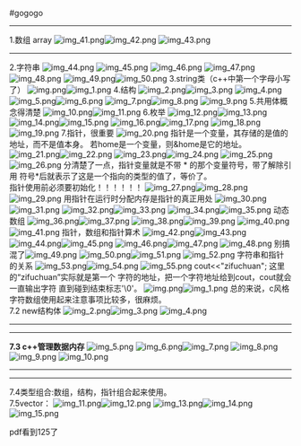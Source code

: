#gogogo
***
1.数组 array
![img_41.png](tupian/img_41.png)![img_42.png](tupian/img_42.png)
![img_43.png](tupian/img_43.png)
***
2.字符串
![img_44.png](tupian/img_44.png)
![img_45.png](tupian/img_45.png)
![img_46.png](tupian/img_46.png)
![img_47.png](tupian/img_47.png)
![img_48.png](tupian/img_48.png)
![img_49.png](tupian/img_49.png)![img_50.png](tupian/img_50.png)
3.string类（c++中第一个字母小写了）
![img.png](tupian1/img.png)![img_1.png](tupian1/img_1.png)
4.结构
![img_2.png](tupian1/img_2.png)![img_3.png](tupian1/img_3.png)
![img_4.png](tupian1/img_4.png)
![img_5.png](tupian1/img_5.png)![img_6.png](tupian1/img_6.png)
![img_7.png](tupian1/img_7.png)![img_8.png](tupian1/img_8.png)
![img_9.png](tupian1/img_9.png)
5.共用体概念得清楚
![img_10.png](tupian1/img_10.png)![img_11.png](tupian1/img_11.png)
6.枚举
![img_12.png](tupian1/img_12.png)![img_13.png](tupian1/img_13.png)
![img_14.png](tupian1/img_14.png)![img_15.png](tupian1/img_15.png)
![img_16.png](tupian1/img_16.png)![img_17.png](tupian1/img_17.png)
![img_18.png](tupian1/img_18.png)![img_19.png](tupian1/img_19.png)
7.指针，很重要
![img_20.png](tupian1/img_20.png)
指针是一个变量，其存储的是值的地址，而不是值本身。
若home是一个变量，则&home是它的地址。
![img_21.png](tupian1/img_21.png)![img_22.png](tupian1/img_22.png)
![img_23.png](tupian1/img_23.png)![img_24.png](tupian1/img_24.png)
![img_25.png](tupian1/img_25.png)![img_26.png](tupian1/img_26.png)
分清楚了一点，指针变量就是不带 * 的那个变量符号，带了解除引用
符号*后就表示了这是一个指向的类型的值了，等价了。  
指针使用前必须要初始化！！！！！！
![img_27.png](tupian1/img_27.png)![img_28.png](tupian1/img_28.png)
![img_29.png](tupian1/img_29.png)
用指针在运行时分配内存是指针的真正用处
![img_30.png](tupian1/img_30.png)![img_31.png](tupian1/img_31.png)
![img_32.png](tupian1/img_32.png)![img_33.png](tupian1/img_33.png)
![img_34.png](tupian1/img_34.png)![img_35.png](tupian1/img_35.png)
动态数组
![img_36.png](tupian1/img_36.png)![img_37.png](tupian1/img_37.png)
![img_38.png](tupian1/img_38.png)![img_39.png](tupian1/img_39.png)
![img_40.png](tupian1/img_40.png)![img_41.png](tupian1/img_41.png)
指针，数组和指针算术
![img_42.png](tupian1/img_42.png)![img_43.png](tupian1/img_43.png)
![img_44.png](tupian1/img_44.png)![img_45.png](tupian1/img_45.png)
![img_46.png](tupian1/img_46.png)![img_47.png](tupian1/img_47.png)
![img_48.png](tupian1/img_48.png)
别搞混了![img_49.png](tupian1/img_49.png)
![img_50.png](tupian1/img_50.png)![img_51.png](tupian1/img_51.png)
![img_52.png](tupian1/img_52.png)
字符串和指针的关系
![img_53.png](tupian1/img_53.png)![img_54.png](tupian1/img_54.png)
![img_55.png](tupian1/img_55.png)
cout<<"zifuchuan";  这里的“zifuchuan”实际就是第一个
字符的地址，把一个字符地址给到cout，cout就会一直输出字符
直到碰到结束标志'\0'。
![img.png](tupian2/img.png)![img_1.png](tupian2/img_1.png)
总的来说，c风格字符数组使用起来注意事项比较多，很麻烦。  
7.2 new结构体
![img_2.png](tupian2/img_2.png)![img_3.png](tupian2/img_3.png)
![img_4.png](tupian2/img_4.png)
***
---
__7.3 c++管理数据内存__
![img_5.png](tupian2/img_5.png)
![img_6.png](tupian2/img_6.png)![img_7.png](tupian2/img_7.png)
![img_8.png](tupian2/img_8.png)![img_9.png](tupian2/img_9.png)
![img_10.png](tupian2/img_10.png)
***
---
7.4类型组合:数组，结构，指针组合起来使用。  
7.5vector：
![img_11.png](tupian2/img_11.png)![img_12.png](tupian2/img_12.png)
![img_13.png](tupian2/img_13.png)![img_14.png](tupian2/img_14.png)
![img_15.png](tupian2/img_15.png)


pdf看到125了
